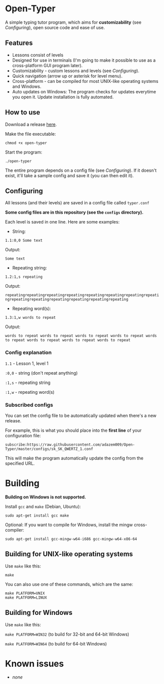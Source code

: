 # Open-Typer

A simple typing tutor program, which aims for **customizability** (see *Configuring*), open source code and ease of use.

## Features

- Lessons consist of levels
- Designed for use in terminals (I'm going to make it possible to use as a cross-platform GUI program later).
- Customizability - custom lessons and levels (see *Configuring*).
- Quick navigation (arrow up or asterisk for level menu).
- Cross-platform - can be compiled for most UNIX-like operating systems and Windows.
- Auto updates on Windows: The program checks for updates everytime you open it. Update installation is fully automated.

## How to use

Download a release [here](https://github.com/adazem009/Open-Typer/releases/latest).

Make the file executable:

`chmod +x open-typer`

Start the program:

`./open-typer`

The entire program depends on a config file (see *Configuring*). If it doesn't exist, it'll take a sample config and save it (you can then edit it).

## Configuring

All lessons (and their levels) are saved in a config file called `typer.conf`

**Some config files are in this repository (see the `configs` directory).**

Each level is saved in one line. Here are some examples:

- String:

`1.1:0,0 Some text`

Output:

`Some text`

- Repeating string:

`1.2:1,s repeating`

Output:

`repeatingrepeatingrepeatingrepeatingrepeatingrepeatingrepeatingrepeatingrepeatingrepeatingrepeatingrepeatingrepeatingrepeating`

- Repeating word(s):

`1.3:1,w words to repeat`

Output:

`words to repeat words to repeat words to repeat words to repeat words to repeat words to repeat words to repeat words to repeat`

### Config explanation

`1.1` - Lesson 1, level 1

`:0,0` - string (don't repeat anything)

`:1,s` - repeating string

`:1,w` - repeating word(s)

### Subscribed configs

You can set the config file to be automatically updated when there's a new release.

For example, this is what you should place into the **first line** of your configuration file:

`subscribe:https://raw.githubusercontent.com/adazem009/Open-Typer/master/configs/sk_SK_QWERTZ_1.conf`

This will make the program automatically update the config from the specified URL.

# Building 

**Building on Windows is not supported.**

Install `gcc` and `make` (Debian, Ubuntu):

`sudo apt-get install gcc make`

Optional: If you want to compile for Windows, install the mingw cross-compiler:

`sudo apt-get install gcc-mingw-w64-i686 gcc-mingw-w64-x86-64`

## Building for UNIX-like operating systems

Use `make` like this:

`make`

You can also use one of these commands, which are the same:

```
make PLATFORM=UNIX
make PLATFORM=LINUX
```

## Building for Windows

Use `make` like this:

`make PLATFORM=WIN32` (to build for 32-bit and 64-bit Windows)

`make PLATFORM=WIN64` (to build for 64-bit Windows)

# Known issues

- *none*
